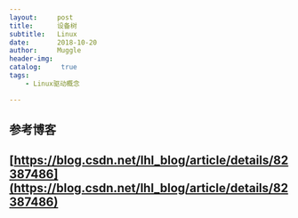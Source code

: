 ```yaml
---
layout:     post
title:      设备树
subtitle:   Linux
date:       2018-10-20
author:     Muggle
header-img:
catalog: 	 true
tags:
    - Linux驱动概念

---
```


## 参考博客 ##
## [https://blog.csdn.net/lhl_blog/article/details/82387486](https://blog.csdn.net/lhl_blog/article/details/82387486) ##
